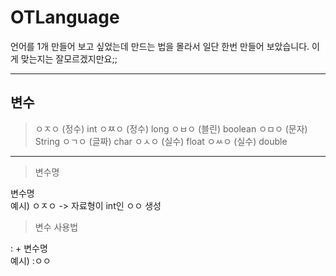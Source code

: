 # OTLanguage

언어를 1개 만들어 보고 싶었는데 만드는 법을 몰라서 일단 한번 만들어 보았습니다. 이게 맞는지는 잘모르겠지만요;;

---
## 변수
>ㅇㅈㅇ (정수) int
>ㅇㅉㅇ (정수) long
>ㅇㅂㅇ (블린) boolean
>ㅇㅁㅇ (문자) String
>ㅇㄱㅇ (글짜) char
>ㅇㅅㅇ (실수) float
>ㅇㅆㅇ (실수) double
---
>변수명

변수명</br>
예시) ㅇㅈㅇ -> 자료형이 int인 ㅇㅇ 생성 </br>



>변수 사용법


: + 변수명</br>
예시) :ㅇㅇ</br>
